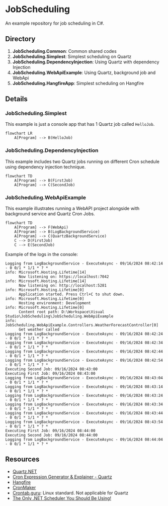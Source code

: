# JobScheduling

An example repository for job scheduling in C#.

## Directory

1. **JobScheduling.Common**: Common shared codes
1. **JobScheduling.Simplest**: Simplest scheduling on Quartz
1. **JobScheduling.DependencyInjection**: Using Quartz with dependency Injection
1. **JobScheduling.WebApiExample**: Using Quartz, background job and WebApi
1. **JobScheduling.HangfireApp**: Simplest scheduling on Hangfire

## Details

### JobScheduling.Simplest

This example is just a console app that has 1 Quartz job called `HelloJob`.

```mermaid
flowchart LR
    A[Program] --> B(HelloJob)
```

### JobScheduling.DependencyInjection

This example includes two Quartz jobs running on different Cron schedule using dependency injection technique.

```mermaid
flowchart TD
    A[Program] --> B(FirstJob)
    A[Program] --> C(SecondJob)
```

### JobScheduling.WebApiExample

This example illustrates running a WebAPI project alongside with background service and Quartz Cron Jobs.

```mermaid
flowchart TD
    A[Program] --> F(WebApi)
    A[Program] --> B(LogBackgroundService)
    A[Program] --> C(QuartzBackgroundService)
    C --> D(FirstJob)
    C --> E(SecondJob)
```

Example of the logs in the console:

```log
Logging from LogBackgroundService - ExecuteAsync - 09/16/2024 08:42:14 - 0 0/1 * 1/1 * ? *
info: Microsoft.Hosting.Lifetime[14]
      Now listening on: https://localhost:7042
info: Microsoft.Hosting.Lifetime[14]
      Now listening on: http://localhost:5281
info: Microsoft.Hosting.Lifetime[0]
      Application started. Press Ctrl+C to shut down.
info: Microsoft.Hosting.Lifetime[0]
      Hosting environment: Development
info: Microsoft.Hosting.Lifetime[0]
      Content root path: D:\Workspace\Visual Studio\JobScheduling\JobScheduling.WebApiExample
info: JobScheduling.WebApiExample.Controllers.WeatherForecastController[0]
      Get weather called
Logging from LogBackgroundService - ExecuteAsync - 09/16/2024 08:42:24 - 0 0/1 * 1/1 * ? *
Logging from LogBackgroundService - ExecuteAsync - 09/16/2024 08:42:34 - 0 0/1 * 1/1 * ? *
Logging from LogBackgroundService - ExecuteAsync - 09/16/2024 08:42:44 - 0 0/1 * 1/1 * ? *
Logging from LogBackgroundService - ExecuteAsync - 09/16/2024 08:42:54 - 0 0/1 * 1/1 * ? *
Executing Second Job: 09/16/2024 08:43:00
Executing First Job: 09/16/2024 08:43:00
Logging from LogBackgroundService - ExecuteAsync - 09/16/2024 08:43:04 - 0 0/1 * 1/1 * ? *
Logging from LogBackgroundService - ExecuteAsync - 09/16/2024 08:43:14 - 0 0/1 * 1/1 * ? *
Logging from LogBackgroundService - ExecuteAsync - 09/16/2024 08:43:24 - 0 0/1 * 1/1 * ? *
Logging from LogBackgroundService - ExecuteAsync - 09/16/2024 08:43:34 - 0 0/1 * 1/1 * ? *
Logging from LogBackgroundService - ExecuteAsync - 09/16/2024 08:43:44 - 0 0/1 * 1/1 * ? *
Logging from LogBackgroundService - ExecuteAsync - 09/16/2024 08:43:54 - 0 0/1 * 1/1 * ? *
Executing First Job: 09/16/2024 08:44:00
Executing Second Job: 09/16/2024 08:44:00
Logging from LogBackgroundService - ExecuteAsync - 09/16/2024 08:44:04 - 0 0/1 * 1/1 * ? *
```

## Resources

- [Quartz.NET](https://www.quartz-scheduler.net/)
- [Cron Expression Generator & Explainer - Quartz](https://www.freeformatter.com/cron-expression-generator-quartz.html)
- [Hangfire](https://www.hangfire.io/)
- [CronMaker](http://www.cronmaker.com/)
- [Crontab.guru](https://crontab.guru/): Linux standard. Not applicable for Quartz
- [The Only .NET Scheduler You Should Be Using!](https://www.youtube.com/watch?v=4wURs-67mB0)
